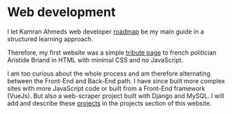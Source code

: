 # Web development
I let Kamran Ahmeds web developer [roadmap](https://github.com/kamranahmedse/developer-roadmap) be my main guide in a structured learning approach. 

Therefore, my first website was a simple [tribute page](https://codepen.io/3ng7n33r/full/vYOVrXL) to french politician Aristide Briand in HTML with minimal CSS and no JavaScript.


    
I am too curious about the whole process and am therefore alternating between the Front-End and Back-End path. I have since built more complex sites with more JavaScript code or built from a Front-End framework (VueJs). But also a web-scraper project built with Django and MySQL.
I will add  and describe these [projects](https://3ng7n33r.github.io/KnowledgeBase/webdevelopment/projects/projects.html) in the projects section of this website.
<!--stackedit_data:
eyJoaXN0b3J5IjpbOTA0NjM4MDU2LDE3MjQ3MzExNTAsLTE2Nz
Y2MDM2MzQsLTEyMzk2MTc4NTIsOTI1NjY5NDddfQ==
-->
